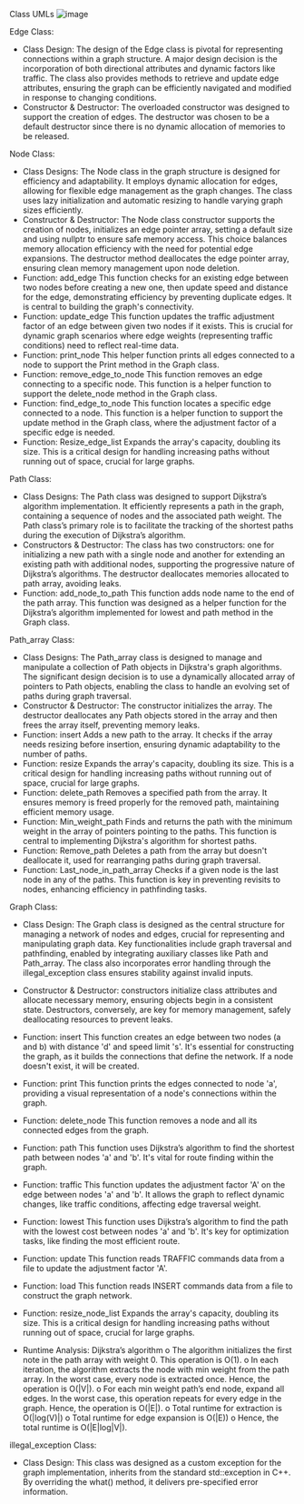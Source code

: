 Class UMLs
![image](https://github.com/b57zheng/Graphs_for_Navigation/assets/98293562/1f38f3b3-724a-44b3-b3df-a4f320a22fab)

Edge Class:
-	Class Design: 
The design of the Edge class is pivotal for representing connections within a graph structure. A major design decision is the incorporation of both directional attributes and dynamic factors like traffic. The class also provides methods to retrieve and update edge attributes, ensuring the graph can be efficiently navigated and modified in response to changing conditions.
-	Constructor & Destructor: 
The overloaded constructor was designed to support the creation of edges. The destructor was chosen to be a default destructor since there is no dynamic allocation of memories to be released.

Node Class:
-	Class Designs:
The Node class in the graph structure is designed for efficiency and adaptability. It employs dynamic allocation for edges, allowing for flexible edge management as the graph changes. The class uses lazy initialization and automatic resizing to handle varying graph sizes efficiently. 
-	Constructor & Destructor:
The Node class constructor supports the creation of nodes, initializes an edge pointer array, setting a default size and using nullptr to ensure safe memory access. This choice balances memory allocation efficiency with the need for potential edge expansions. The destructor method deallocates the edge pointer array, ensuring clean memory management upon node deletion.
-	Function: add_edge
This function checks for an existing edge between two nodes before creating a new one, then update speed and distance for the edge, demonstrating efficiency by preventing duplicate edges. It is central to building the graph's connectivity.
-	Function: update_edge
This function updates the traffic adjustment factor of an edge between given two nodes if it exists. This is crucial for dynamic graph scenarios where edge weights (representing traffic conditions) need to reflect real-time data.
-	Function: print_node
This helper function prints all edges connected to a node to support the Print method in the Graph class.
-	Function: remove_edge_to_node
This function removes an edge connecting to a specific node. This function is a helper function to support the delete_node method in the Graph class.
-	Function: find_edge_to_node
This function locates a specific edge connected to a node. This function is a helper function to support the update method in the Graph class, where the adjustment factor of a specific edge is needed.
-	Function: Resize_edge_list
Expands the array's capacity, doubling its size. This is a critical design for handling increasing paths without running out of space, crucial for large graphs.

Path Class:
-	Class Designs:
The Path class was designed to support Dijkstra’s algorithm implementation. It efficiently represents a path in the graph, containing a sequence of nodes and the associated path weight. The Path class’s primary role is to facilitate the tracking of the shortest paths during the execution of Dijkstra’s algorithm.
-	Constructors & Destructor:
The class has two constructors: one for initializing a new path with a single node and another for extending an existing path with additional nodes, supporting the progressive nature of Dijkstra’s algorithms. The destructor deallocates memories allocated to path array, avoiding leaks.
-	Function: add_node_to_path
This function adds node name to the end of the path array. This function was designed as a helper function for the Dijkstra’s algorithm implemented for lowest and path method in the Graph class.

Path_array Class:
-	Class Designs:
The Path_array class is designed to manage and manipulate a collection of Path objects in Dijkstra's graph algorithms. The significant design decision is to use a dynamically allocated array of pointers to Path objects, enabling the class to handle an evolving set of paths during graph traversal. 
-	Constructor & Destructor:
The constructor initializes the array. The destructor deallocates any Path objects stored in the array and then frees the array itself, preventing memory leaks.
-	Function: insert
 Adds a new path to the array. It checks if the array needs resizing before insertion, ensuring dynamic adaptability to the number of paths.
-	Function: resize 
Expands the array's capacity, doubling its size. This is a critical design for handling increasing paths without running out of space, crucial for large graphs.
-	Function: delete_path 
Removes a specified path from the array. It ensures memory is freed properly for the removed path, maintaining efficient memory usage.
-	Function: Min_weight_path
Finds and returns the path with the minimum weight in the array of pointers pointing to the paths. This function is central to implementing Dijkstra's algorithm for shortest paths.
-	Function: Remove_path 
Deletes a path from the array but doesn't deallocate it, used for rearranging paths during graph traversal.
-	Function: Last_node_in_path_array 
Checks if a given node is the last node in any of the paths. This function is key in preventing revisits to nodes, enhancing efficiency in pathfinding tasks.

Graph Class:
-	Class Design:
The Graph class is designed as the central structure for managing a network of nodes and edges, crucial for representing and manipulating graph data. Key functionalities include graph traversal and pathfinding, enabled by integrating auxiliary classes like Path and Path_array. The class also incorporates error handling through the illegal_exception class ensures stability against invalid inputs.
-	Constructor & Destructor: 
constructors initialize class attributes and allocate necessary memory, ensuring objects begin in a consistent state. Destructors, conversely, are key for memory management, safely deallocating resources to prevent leaks.
-	Function: insert 
This function creates an edge between two nodes (a and b) with distance 'd' and speed limit 's'. It's essential for constructing the graph, as it builds the connections that define the network. If a node doesn't exist, it will be created.
-	Function: print
This function prints the edges connected to node 'a', providing a visual representation of a node's connections within the graph.
-	Function: delete_node
This function removes a node and all its connected edges from the graph. 
-	Function: path 
This function uses Dijkstra’s algorithm to find the shortest path between nodes 'a' and 'b'. It's vital for route finding within the graph.
-	Function: traffic
This function updates the adjustment factor 'A' on the edge between nodes 'a' and 'b'. It allows the graph to reflect dynamic changes, like traffic conditions, affecting edge traversal weight.
-	Function: lowest
This function uses Dijkstra’s algorithm to find the path with the lowest cost between nodes 'a' and 'b'. It's key for optimization tasks, like finding the most efficient route. 
-	Function: update
This function reads TRAFFIC commands data from a file to update the adjustment factor 'A'. 
-	Function: load
This function reads INSERT commands data from a file to construct the graph network.
-	Function: resize_node_list
Expands the array's capacity, doubling its size. This is a critical design for handling increasing paths without running out of space, crucial for large graphs.

-	Runtime Analysis: Dijkstra’s algorithm 
o	The algorithm initializes the first note in the path array with weight 0. This operation is O(1).
o	In each iteration, the algorithm extracts the node with min weight from the path array. In the worst case, every node is extracted once. Hence, the operation is O(|V|).
o	For each min weight path’s end node, expand all edges. In the worst case, this operation repeats for every edge in the graph. Hence, the operation is O(|E|).
o	Total runtime for extraction is O(|log(V)|)
o	Total runtime for edge expansion is O(|E))
o	Hence, the total runtime is O(|E|log|V|).

illegal_exception Class:
-	Class Design:
This class was designed as a custom exception for the graph implementation, inherits from the standard std::exception in C++. By overriding the what() method, it delivers pre-specified error information.
